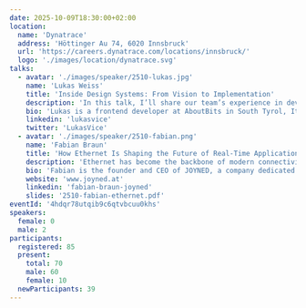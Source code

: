 ```yaml
---
date: 2025-10-09T18:30:00+02:00
location:
  name: 'Dynatrace'
  address: 'Höttinger Au 74, 6020 Innsbruck'
  url: 'https://careers.dynatrace.com/locations/innsbruck/'
  logo: './images/location/dynatrace.svg'
talks:
  - avatar: './images/speaker/2510-lukas.jpg'
    name: 'Lukas Weiss'
    title: 'Inside Design Systems: From Vision to Implementation'
    description: 'In this talk, I’ll share our team’s experience in developing design systems. After a brief overview of what a design system is and its benefits, we’ll explore the key aspects we’ve learned about creating components and how to organize them. I’ll discuss the tools and libraries that have proven useful, along with the lessons learned and challenges we’ve faced along the way. As our journey continues, I’ll highlight the areas where we aim to improve and evolve further.'
    bio: 'Lukas is a frontend developer at AboutBits in South Tyrol, Italy. Specializing in React applications and design systems, he builds fast, efficient interfaces while keeping accessibility and user experience at the heart of his work. Lukas began experimenting with the web in the early era of HTML 4 and web scripting, later diving into PHP, Macromedia Flash, jQuery, Angular, and Vue — experience that now fuels his love for crafting modern, scalable interfaces.'
    linkedin: 'lukasvice'
    twitter: 'LukasVice'
  - avatar: './images/speaker/2510-fabian.png'
    name: 'Fabian Braun'
    title: 'How Ethernet Is Shaping the Future of Real-Time Applications — and What We’ve Learned in Professional Audio'
    description: 'Ethernet has become the backbone of modern connectivity — but adapting it to real-time applications requires more than just speed. Synchronization, determinism, and reliability are essential when every millisecond counts. In this talk, we’ll explore how Ethernet is evolving to meet the challenges of real-time networking. Drawing on lessons from professional audio — a field where sub-millisecond latencies and flawless synchronization are non-negotiable — we’ll discuss what it takes to engineer predictable performance on constrained systems. Key takeaways include: - How Ethernet standards like AVB/TSN enable deterministic networking. - Why professional audio serves as a demanding testbed for real-time technologies. - What these lessons mean for broader domains such as industrial, embedded, and IoT systems. Whether you work with sound, sensors, or synchronized systems, this talk will highlight how real-time Ethernet is shaping the future — and what we can learn from audio along the way.'
    bio: 'Fabian is the founder and CEO of JOYNED, a company dedicated to building embedded network software for professional audio and real-time applications. With a background spanning embedded systems, networking, and pro audio engineering, he has been deeply involved in the development and standardization of AVB/TSN and Milan, technologies that are shaping the future of deterministic networking. Through JOYNED, Fabian works closely with manufacturers worldwide to make complex networking technologies accessible and reliable, helping create the next generation of audio and embedded devices. His passion lies in bridging the gap between cutting-edge standards and practical, real-world implementations — with a special dedication to audio applications.'
    website: 'www.joyned.at'
    linkedin: 'fabian-braun-joyned'
    slides: '2510-fabian-ethernet.pdf'
eventId: '4hdqr78utqib9c6qtvbcuu0khs'
speakers:
  female: 0
  male: 2
participants:
  registered: 85
  present:
    total: 70
    male: 60
    female: 10
  newParticipants: 39
---
```

